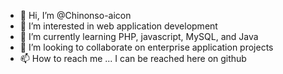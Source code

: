 - 👋 Hi, I’m @Chinonso-aicon
- 👀 I’m interested in web application development 
- 🌱 I’m currently learning PHP, javascript, MySQL, and Java
- 💞️ I’m looking to collaborate on enterprise application projects
- 📫 How to reach me ... I can be reached here on github

<!---
Chinonso-aicon/Chinonso-aicon is a ✨ special ✨ repository because its `README.md` (this file) appears on your GitHub profile.
You can click the Preview link to take a look at your changes.
--->
